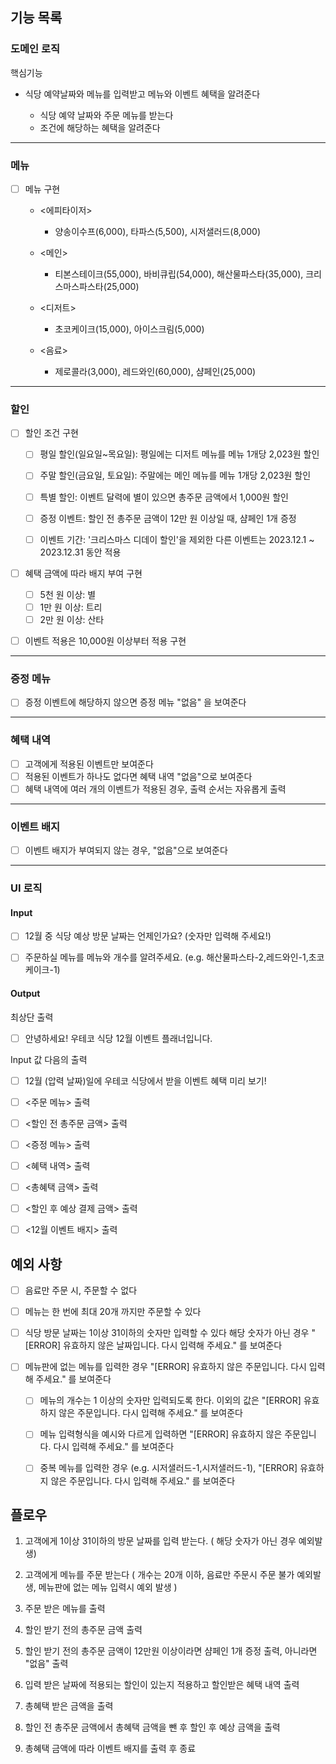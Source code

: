 ## 기능 목록

### 도메인 로직

핵심기능

- 식당 예약날짜와 메뉴를 입력받고 메뉴와 이벤트 혜택을 알려준다

  - 식당 예약 날짜와 주문 메뉴를 받는다
  - 조건에 해당하는 혜택을 알려준다

---

### 메뉴

- [ ] 메뉴 구현

  - <에피타이저>

    - 양송이수프(6,000), 타파스(5,500), 시저샐러드(8,000)

  - <메인>

    - 티본스테이크(55,000), 바비큐립(54,000), 해산물파스타(35,000), 크리스마스파스타(25,000)

  - <디저트>

    - 초코케이크(15,000), 아이스크림(5,000)

  - <음료>
    - 제로콜라(3,000), 레드와인(60,000), 샴페인(25,000)

---

### 할인

- [ ] 할인 조건 구현

  - [ ] 평일 할인(일요일~목요일): 평일에는 디저트 메뉴를 메뉴 1개당 2,023원 할인

  - [ ] 주말 할인(금요일, 토요일): 주말에는 메인 메뉴를 메뉴 1개당 2,023원 할인

  - [ ] 특별 할인: 이벤트 달력에 별이 있으면 총주문 금액에서 1,000원 할인

  - [ ] 증정 이벤트: 할인 전 총주문 금액이 12만 원 이상일 때, 샴페인 1개 증정

  - [ ] 이벤트 기간: '크리스마스 디데이 할인'을 제외한 다른 이벤트는 2023.12.1 ~ 2023.12.31 동안 적용

- [ ] 혜택 금액에 따라 배지 부여 구현

  - [ ] 5천 원 이상: 별
  - [ ] 1만 원 이상: 트리
  - [ ] 2만 원 이상: 산타

- [ ] 이벤트 적용은 10,000원 이상부터 적용 구현

---

### 증정 메뉴

- [ ] 증정 이벤트에 해당하지 않으면 증정 메뉴 "없음" 을 보여준다

---

### 혜택 내역

- [ ] 고객에게 적용된 이벤트만 보여준다
- [ ] 적용된 이벤트가 하나도 없다면 혜택 내역 "없음"으로 보여준다
- [ ] 혜택 내역에 여러 개의 이벤트가 적용된 경우, 출력 순서는 자유롭게 출력

---

### 이벤트 배지

- [ ] 이벤트 배지가 부여되지 않는 경우, "없음"으로 보여준다

---

### UI 로직

#### Input

- [ ] 12월 중 식당 예상 방문 날짜는 언제인가요? (숫자만 입력해 주세요!)

- [ ] 주문하실 메뉴를 메뉴와 개수를 알려주세요. (e.g. 해산물파스타-2,레드와인-1,초코케이크-1)

#### Output

최상단 출력

- [ ] 안녕하세요! 우테코 식당 12월 이벤트 플래너입니다.

Input 값 다음의 출력

- [ ] 12월 (압력 날짜)일에 우테코 식당에서 받을 이벤트 혜택 미리 보기!

- [ ] <주문 메뉴> 출력

- [ ] <할인 전 총주문 금액> 출력

- [ ] <증정 메뉴> 출력

- [ ] <혜택 내역> 출력

- [ ] <총혜택 금액> 출력

- [ ] <할인 후 예상 결제 금액> 출력

- [ ] <12월 이벤트 배지> 출력

## 예외 사항

- [ ] 음료만 주문 시, 주문할 수 없다

- [ ] 메뉴는 한 번에 최대 20개 까지만 주문할 수 있다

- [ ] 식당 방문 날짜는 1이상 31이하의 숫자만 입력할 수 있다 해당 숫자가 아닌 경우 "[ERROR] 유효하지 않은 날짜입니다. 다시 입력해 주세요." 를 보여준다

- [ ] 메뉴판에 없는 메뉴를 입력한 경우 "[ERROR] 유효하지 않은 주문입니다. 다시 입력해 주세요." 를 보여준다

  - [ ] 메뉴의 개수는 1 이상의 숫자만 입력되도록 한다. 이외의 값은 "[ERROR] 유효하지 않은 주문입니다. 다시 입력해 주세요." 를 보여준다

  - [ ] 메뉴 입력형식을 예시와 다르게 입력하면 "[ERROR] 유효하지 않은 주문입니다. 다시 입력해 주세요." 를 보여준다

  - [ ] 중복 메뉴를 입력한 경우 (e.g. 시저샐러드-1,시저샐러드-1), "[ERROR] 유효하지 않은 주문입니다. 다시 입력해 주세요." 를 보여준다

## 플로우

1.  고객에게 1이상 31이하의 방문 날짜를 입력 받는다. ( 해당 숫자가 아닌 경우 예외발생)

2.  고객에게 메뉴를 주문 받는다 ( 개수는 20개 이하, 음료만 주문시 주문 불가 예외발생, 메뉴판에 없는 메뉴 입력시 예외 발생 )

3.  주문 받은 메뉴를 출력

4.  할인 받기 전의 총주문 금액 출력

5.  할인 받기 전의 총주문 금액이 12만원 이상이라면 샴페인 1개 증정 출력, 아니라면 "없음" 출력

6.  입력 받은 날짜에 적용되는 할인이 있는지 적용하고 할인받은 혜택 내역 출력

7.  총혜택 받은 금액을 출력

8.  할인 전 총주문 금액에서 총혜택 금액을 뺀 후 할인 후 예상 금액을 출력

9.  총혜택 금액에 따라 이벤트 배지를 출력 후 종료
